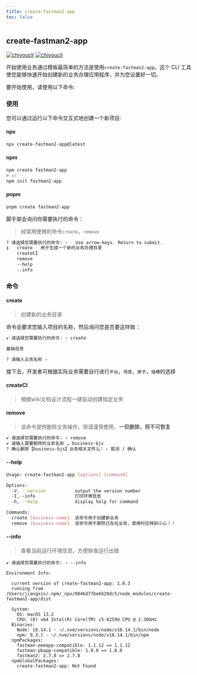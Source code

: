 ```yaml
---
title: create-fastman2-app
toc: false
---
```


## create-fastman2-app

[![chiyoucli](https://img.shields.io/npm/v/create-fastman2-app?color=%231890ff)](https://www.npmjs.com/package/create-fastman2-app) [![chiyoucli](https://img.shields.io/npm/dy/create-fastman2-app)](https://www.npmjs.com/package/create-fastman2-app)

开始使用业务通过模板最简单的方法是使用`create-fastman2-app`。这个 CLI 工具使您能够快速开始创建新的业务办理应用程序，并为您设置好一切。

要开始使用，请使用以下命令:

### 使用

您可以通过运行以下命令交互式地创建一个新项目:

#### npx

```bash
npx create-fastman2-app@latest
```

#### npm

```bash
npm create fastman2-app
# or
npm init fastman2-app
```

#### pnpm

```bash
pnpm create fastman2-app
```
脚手架会询问你需要执行的命令：
>经常用使用的命令`create`，`remove`

```bash
? 请选择您需要执行的命令: › - Use arrow-keys. Return to submit.
❯   create - 用于生成一个新的业务办理目录
    createCI
    remove
    --help
    --info
```

### 命令

#### create
> 创建新的业务目录

命令会要求您输入项目的名称，然后询问您是否要这样做：

```bash
✔ 请选择您需要执行的命令: › create

基础信息

? 请输入业务名称 › 
```

接下去，开发者可根据实际业务需要自行进行`平台`，`场景`，`原子`，`插槽`的选择

#### createCI
>根据wiki文档设计流程一键自动创建指定业务

#### remove
>该命令提供删除业务操作，但请谨慎使用，**一但删除，将不可恢复**

```bash
✔ 请选择您需要执行的命令: › remove
✔ 请输入需要删除的业务名称 … business-bjs
? 确认删除【business-bjs】业务相关文件么? › 取消 / 确认
```

#### --help

```bash
Usage: create-fastman2-app [options] [command]

Options:
  -V, --version           output the version number
  -I,--info               打印环境信息
  -h, --help              display help for command

Commands:
  create [business-name]  该命令用于创建新业务
  remove [business-name]  该命令用于删除已存在业务，使用时应特别小心！！
```

#### --info
> 查看当前运行环境信息，方便排查运行出错

```
✔ 请选择您需要执行的命令: › --info

Environment Info:

  current version of create-fastman2-app: 1.0.3
  running from /Users/jiangxin/.npm/_npx/8046d77be6620dc5/node_modules/create-fastman2-app/dist

  System:
    OS: macOS 13.2
    CPU: (8) x64 Intel(R) Core(TM) i5-8259U CPU @ 2.30GHz
  Binaries:
    Node: 18.14.1 - ~/.nvm/versions/node/v18.14.1/bin/node
    npm: 9.3.1 - ~/.nvm/versions/node/v18.14.1/bin/npm
  npmPackages:
    fastman-oemapp-compatible: 1.1.12 => 1.1.12 
    fastman-pbapp-compatible: 1.0.0 => 1.0.0 
    fastman2: 2.7.8 => 2.7.8 
  npmGlobalPackages:
    create-fastman2-app: Not Found
```
